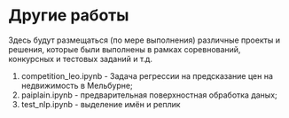 # Другие работы
Здесь будут размещаться (по мере выполнения) различные проекты и решения, которые были выполнены в рамках соревнований, конкурсных и тестовых заданий и т.д.

1. competition_leo.ipynb - Задача регрессии на предсказание цен на недвижимость в Мельбурне;
2. paiplain.ipynb - предварительная поверхностная обработка даных;
3. test_nlp.ipynb - выделение имён и реплик

